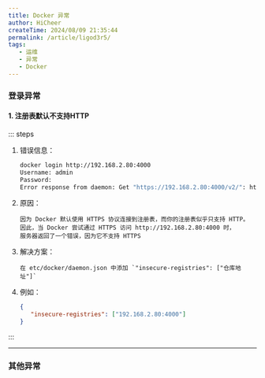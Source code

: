```yaml
---
title: Docker 异常
author: HiCheer
createTime: 2024/08/09 21:35:44
permalink: /article/ligod3r5/
tags:
   - 运维
   - 异常
   - Docker
---
```


### 登录异常

#### 1. 注册表默认不支持HTTP
::: steps
1. 错误信息：
    ```bash
    docker login http://192.168.2.80:4000  
    Username: admin
    Password:
    Error response from daemon: Get "https://192.168.2.80:4000/v2/": http: server gave HTTP response to HTTPS client
    ```

2. 原因：
    ```text
    因为 Docker 默认使用 HTTPS 协议连接到注册表，而你的注册表似乎只支持 HTTP。
    因此，当 Docker 尝试通过 HTTPS 访问 http://192.168.2.80:4000 时，
    服务器返回了一个错误，因为它不支持 HTTPS
    ```

3. 解决方案：
    ```text
    在 etc/docker/daemon.json 中添加 `"insecure-registries": ["仓库地址"]`
    ```
   
4. 例如：
    ```json
    {
       "insecure-registries": ["192.168.2.80:4000"]
    }
    ```
:::



---
### 其他异常
